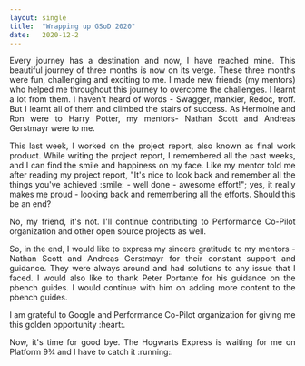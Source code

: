 ```yaml
---
layout: single
title:  "Wrapping up GSoD 2020"
date:   2020-12-2
---
```


<p style='text-align: justify;'>
Every journey has a destination and now, I have reached mine. This beautiful journey of three months is now on its verge. These three months were fun, challenging and exciting to me. I made new friends (my mentors) who helped me throughout this journey to overcome the challenges. I learnt a lot from them. I haven't heard of words - Swagger, mankier, Redoc, troff. But I learnt all of them and climbed the stairs of success. As Hermoine and Ron were to Harry Potter, my mentors- Nathan Scott and Andreas Gerstmayr were to me. 
</p>

<p style='text-align: justify;'>
This last week, I worked on the project report, also known as final work product. While writing the project report, I remembered all the past weeks, and I can find the smile and happiness on my face. Like my mentor told me after reading my project report, "It's nice to look back and remember all the things you've achieved :smile: - well done - awesome effort!"; yes, it really makes me proud - looking back and remembering all the efforts. Should this be an end?
</p>

<p style='text-align: justify;'>
No, my friend, it's not. I'll continue contributing to Performance Co-Pilot organization and other open source projects as well.
</p>

<p style='text-align: justify;'>
So, in the end, I would like to express my sincere gratitude to my mentors - Nathan Scott and Andreas Gerstmayr for their constant support and guidance. They were always around and had solutions to any issue that I faced. I would also like to thank Peter Portante for his guidance on the pbench guides. I would continue with him on adding more content to the pbench guides.
</p>

<p style='text-align: justify;'>
I am grateful to Google and Performance Co-Pilot organization for giving me this golden opportunity :heart:.
</p>

<p style='text-align: justify;'>
Now, it's time for good bye. The Hogwarts Express is waiting for me on Platform 9¾ and I have to catch it :running:.
</p>